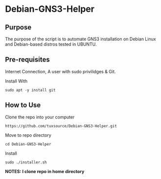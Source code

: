 # Debian-GNS3-Helper
## Purpose
The purpose of the script is to automate GNS3 installation on Debian Linux and Debian-based distros tested in UBUNTU.
## Pre-requisites
Internet Connection, A user with sudo privilidges & Git.

Install With

```sudo apt -y install git```

## How to Use

Clone the repo into your computer

```https://github.com/tuxsource/Debian-GNS3-Helper.git```

Move to repo directory

```cd Debian-GNS3-Helper```

Install

```sudo ./installer.sh```

**NOTES: I clone repo in home directory**
